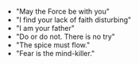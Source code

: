 - "May the Force be with you"
- "I find your lack of faith disturbing"
- "I am your father"
- "Do or do not. There is no try"
- "The spice must flow."
- "Fear is the mind-killer."
